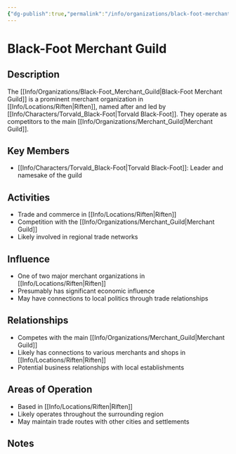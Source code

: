 ```yaml
---
{"dg-publish":true,"permalink":"/info/organizations/black-foot-merchant-guild/"}
---
```


# Black-Foot Merchant Guild

## Description
The [[Info/Organizations/Black-Foot_Merchant_Guild\|Black-Foot Merchant Guild]] is a prominent merchant organization in [[Info/Locations/Riften\|Riften]], named after and led by [[Info/Characters/Torvald_Black-Foot\|Torvald Black-Foot]]. They operate as competitors to the main [[Info/Organizations/Merchant_Guild\|Merchant Guild]].

## Key Members
- [[Info/Characters/Torvald_Black-Foot\|Torvald Black-Foot]]: Leader and namesake of the guild

## Activities
- Trade and commerce in [[Info/Locations/Riften\|Riften]]
- Competition with the [[Info/Organizations/Merchant_Guild\|Merchant Guild]]
- Likely involved in regional trade networks

## Influence
- One of two major merchant organizations in [[Info/Locations/Riften\|Riften]]
- Presumably has significant economic influence
- May have connections to local politics through trade relationships

## Relationships
- Competes with the main [[Info/Organizations/Merchant_Guild\|Merchant Guild]]
- Likely has connections to various merchants and shops in [[Info/Locations/Riften\|Riften]]
- Potential business relationships with local establishments

## Areas of Operation
- Based in [[Info/Locations/Riften\|Riften]]
- Likely operates throughout the surrounding region
- May maintain trade routes with other cities and settlements

## Notes
